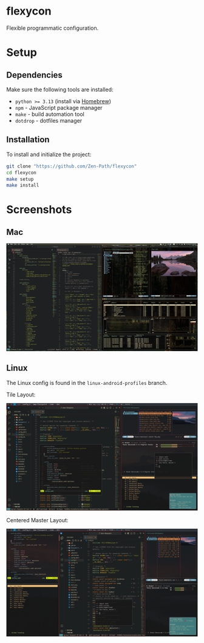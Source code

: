 # flexycon

Flexible programmatic configuration.

# Setup

## Dependencies

Make sure the following tools are installed:

- `python >= 3.13` (install via [Homebrew](https://brew.sh))
- `npm` - JavaScript package manager
- `make` - build automation tool
- `dotdrop` - dotfiles manager

## Installation

To install and initialize the project:

```sh
git clone "https://github.com/Zen-Path/flexycon"
cd flexycon
make setup
make install
```

# Screenshots

## Mac

![Full Screen](./docs/static/mac-full-screen.png "Full Screen")

## Linux

The Linux config is found in the `linux-android-profiles` branch.

Tile Layout:

![Tile Layout](./docs/static/full-screen_tile.png "Tile Layout")

Centered Master Layout:

![Centered Master Layout](./docs/static/full-screen_centered-master.png "Centered Master Layout")
